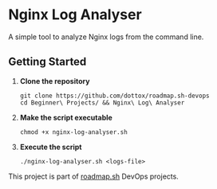 # Nginx Log Analyser
A simple tool to analyze Nginx logs from the command line. 

## Getting Started
1. **Clone the repository**
    ```
    git clone https://github.com/dottox/roadmap.sh-devops
    cd Beginner\ Projects/ && Nginx\ Log\ Analyser
    ```

2. **Make the script executable**
    ```
    chmod +x nginx-log-analyser.sh
    ```
    
3. **Execute the script**  
    ```
    ./nginx-log-analyser.sh <logs-file>
    ```
This project is part of [roadmap.sh](https://roadmap.sh/projects/nginx-log-analyser) DevOps projects.